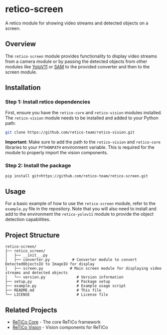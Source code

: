 # retico-screen

A retico module for showing video streams and detected objects on a screen.

## Overview

The `retico-screen` module provides functionality to display video streams from a camera module or by passing the detected objects from other modules like [YoloV11](https://github.com/retico-team/retico-yolov11.git) or [SAM](https://github.com/retico-team/retico-sam.git) to the provided converter and then to the screen module. 

## Installation

### Step 1: Install retico dependencies
First, ensure you have the `retico-core` and `retico-vision` modules installed.
The `retico-vision` module needs to be installed and added to your Python path:
```bash
git clone https://github.com/retico-team/retico-vision.git
```
**Important**: Make sure to add the path to the `retico-vision` and `retico-core` libraries to your `PYTHONPATH` environment variable. This is required for the module to properly import the vision components.


### Step 2: Install the package

```bash
pip install git+https://github.com/retico-team/retico-screen.git
```

## Usage
For a basic example of how to use the `retico-screen` module, refer to the `example.py` file in the repository. Note that you will also need to install and add to the environment the `retico-yolov11` module to provide the object detection capabilities.

## Project Structure

```
retico-screen/
├── retico_screen/
│   ├── __init__.py
│   ├── converter.py          # Converter module to convert DetectedObjectsIU to ImageIU for display
│   ├── screen.py            # Main screen module for displaying video streams and detected objects
│   └── version.py              # Version information
├── setup.py                    # Package setup
├── example.py                  # Example usage script
├── README.md                   # This file
└── LICENSE                     # License file
```

## Related Projects

- [ReTiCo Core](https://github.com/retico-team/retico-core) - The core ReTiCo framework
- [ReTiCo Vision](https://github.com/retico-team/retico-vision) - Vision components for ReTiCo
